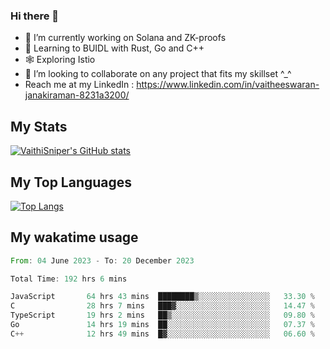 ### Hi there 👋

- 🔭 I’m currently working on Solana and ZK-proofs
- 📖 Learning to BUIDL with Rust, Go and C++
- 🕸️ Exploring Istio
- 👯 I’m looking to collaborate on any project that fits my skillset ^_^
- Reach me at my LinkedIn : https://www.linkedin.com/in/vaitheeswaran-janakiraman-8231a3200/

## My Stats
[![VaithiSniper's GitHub stats](https://github-readme-stats.vercel.app/api?username=VaithiSniper&hide=stars&theme=radical)](https://github.com/anuraghazra/github-readme-stats)

## My Top Languages

[![Top Langs](https://github-readme-stats.vercel.app/api/top-langs/?username=VaithiSniper&layout=compact)](https://github.com/anuraghazra/github-readme-stats)

## My wakatime usage

<!--START_SECTION:waka-->

```rust
From: 04 June 2023 - To: 20 December 2023

Total Time: 192 hrs 6 mins

JavaScript       64 hrs 43 mins  ████████▒░░░░░░░░░░░░░░░░   33.30 %
C                28 hrs 7 mins   ███▓░░░░░░░░░░░░░░░░░░░░░   14.47 %
TypeScript       19 hrs 2 mins   ██▒░░░░░░░░░░░░░░░░░░░░░░   09.80 %
Go               14 hrs 19 mins  ██░░░░░░░░░░░░░░░░░░░░░░░   07.37 %
C++              12 hrs 49 mins  █▓░░░░░░░░░░░░░░░░░░░░░░░   06.60 %
```

<!--END_SECTION:waka-->
